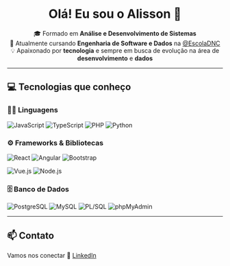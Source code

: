 <h1 align="center">Olá! Eu sou o Alisson 👋</h1>

<p align="center">
  🎓 Formado em <strong>Análise e Desenvolvimento de Sistemas</strong><br>
  📘 Atualmente cursando <strong>Engenharia de Software e Dados</strong> na <a href="https://www.escoladnc.com.br/">@EscolaDNC</a><br>
  💡 Apaixonado por <strong>tecnologia</strong> e sempre em busca de evolução na área de <strong>desenvolvimento</strong> e <strong>dados</strong>
</p>

---

## 💻 Tecnologias que conheço

### 👨‍💻 Linguagens
![JavaScript](https://img.shields.io/badge/-JavaScript-F7DF1E?style=flat&logo=javascript&logoColor=000)
![TypeScript](https://img.shields.io/badge/-TypeScript-3178C6?style=flat&logo=typescript)
![PHP](https://img.shields.io/badge/-PHP-777BB4?style=flat&logo=php)
![Python](https://img.shields.io/badge/-Python-3776AB?style=flat&logo=python)

### ⚙️ Frameworks & Bibliotecas
![React](https://img.shields.io/badge/-React-61DAFB?style=flat&logo=react&logoColor=000)
![Angular](https://img.shields.io/badge/-Angular-DD0031?style=flat&logo=angular&logoColor=fff)
![Bootstrap](https://img.shields.io/badge/Bootstrap-7952B3?style=flat&logo=bootstrap&logoColor=white)

![Vue.js](https://img.shields.io/badge/Vue.js-4FC08D?style=flat&logo=vuedotjs&logoColor=white)
![Node.js](https://img.shields.io/badge/Node.js-339933?style=flat&logo=nodedotjs&logoColor=white)



### 🗄️ Banco de Dados
![PostgreSQL](https://img.shields.io/badge/-PostgreSQL-4169E1?style=flat&logo=postgresql&logoColor=fff)
![MySQL](https://img.shields.io/badge/-MySQL-4479A1?style=flat&logo=mysql&logoColor=fff)
![PL/SQL](https://img.shields.io/badge/-PLSQL-F80000?style=flat&logo=oracle&logoColor=fff)
![phpMyAdmin](https://img.shields.io/badge/-phpMyAdmin-6C78AF?style=flat&logo=php&logoColor=fff)

---

## 📫 Contato

Vamos nos conectar 💼 [LinkedIn](https://www.linkedin.com/in/ali-dionisio/)
